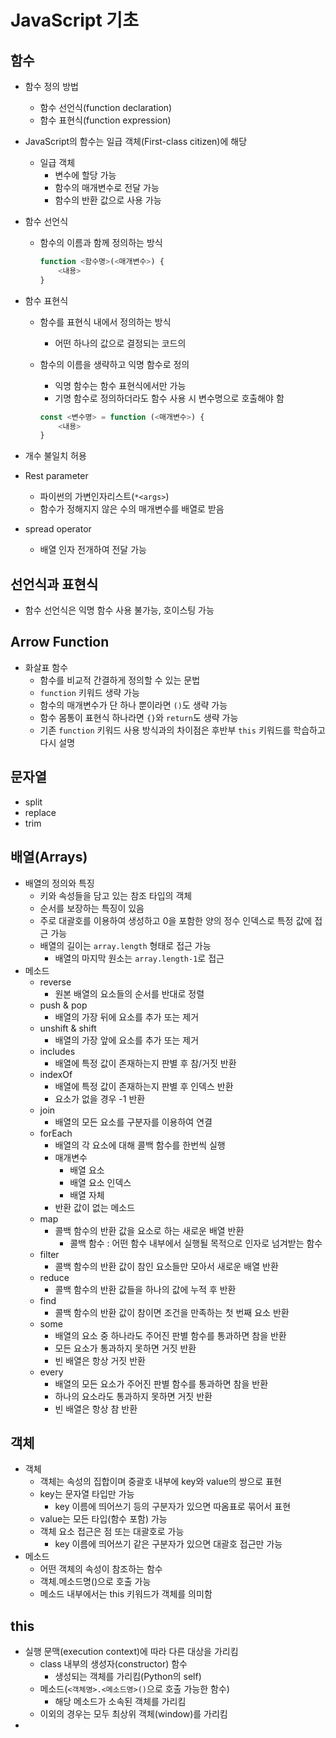 # JavaScript 기초

## 함수

- 함수 정의 방법

  - 함수 선언식(function declaration)
  - 함수 표현식(function expression)

- JavaScript의 함수는 일급 객체(First-class citizen)에 해당

  - 일급 객체
    - 변수에 할당 가능
    - 함수의 매개변수로 전달 가능
    - 함수의 반환 값으로 사용 가능

- 함수 선언식

  - 함수의 이름과 함께 정의하는 방식

    ```javascript
    function <함수명>(<매개변수>) {
        <내용>
    }
    ```

- 함수 표현식

  - 함수를 표현식 내에서 정의하는 방식

    - 어떤 하나의 값으로 결정되는 코드의

  - 함수의 이름을 생략하고 익명 함수로 정의

    - 익명 함수는 함수 표현식에서만 가능
    - 기명 함수로 정의하더라도 함수 사용 시 변수명으로 호출해야 함

    ```javascript
    const <변수명> = function (<매개변수>) {
        <내용>
    }
    ```

- 개수 불일치 허용
- Rest parameter
  - 파이썬의 가변인자리스트(`*<args>`)
  - 함수가 정해지지 않은 수의 매개변수를 배열로 받음
- spread operator
  - 배열 인자 전개하여 전달 가능



## 선언식과 표현식

- 함수 선언식은 익명 함수 사용 불가능, 호이스팅 가능



## Arrow Function

- 화살표 함수
  - 함수를 비교적 간결하게 정의할 수 있는 문법
  - `function` 키워드 생략 가능
  - 함수의 매개변수가 단 하나 뿐이라면 `()`도 생략 가능
  - 함수 몸통이 표현식 하나라면 `{}`와 `return`도 생략 가능
  - 기존 `function` 키워드 사용 방식과의 차이점은 후반부 `this` 키워드를 학습하고 다시 설명



## 문자열

- split
- replace
- trim



## 배열(Arrays)

- 배열의 정의와 특징
  - 키와 속성들을 담고 있는 참조 타입의 객체
  - 순서를 보장하는 특징이 있음
  - 주로 대괄호를 이용하여 생성하고 0을 포함한 양의 정수 인덱스로 특정 값에 접근 가능
  - 배열의 길이는 `array.length` 형태로 접근 가능
    - 배열의 마지막 원소는 `array.length-1`로 접근
- 메소드
  - reverse
    - 원본 배열의 요소들의 순서를 반대로 정렬
  - push & pop
    - 배열의 가장 뒤에 요소를 추가 또는 제거
  - unshift & shift
    - 배열의 가장 앞에 요소를 추가 또는 제거
  - includes
    - 배열에 특정 값이 존재하는지 판별 후 참/거짓 반환
  - indexOf
    - 배열에 특정 값이 존재하는지 판별 후  인덱스 반환
    - 요소가 없을 경우 -1 반환
  - join
    - 배열의 모든 요소를 구분자를 이용하여 연결
  - forEach
    - 배열의 각 요소에 대해 콜백 함수를 한번씩 실행
    - 매개변수
      - 배열 요소
      - 배열 요소 인덱스
      - 배열 자체
    - 반환 값이 없는 메소드
  - map
    - 콜백 함수의 반환 값을 요소로 하는 새로운 배열 반환
      - 콜백 함수 : 어떤 함수 내부에서 실행될 목적으로 인자로 넘겨받는 함수
  - filter
    - 콜백 함수의 반환 값이 참인 요소들만 모아서 새로운 배열 반환
  - reduce
    - 콜백 함수의 반환 값들을 하나의 값에 누적 후 반환
  - find
    - 콜백 함수의 반환 값이 참이면 조건을 만족하는 첫 번째 요소 반환
  - some
    - 배열의 요소 중 하나라도 주어진 판별 함수를 통과하면 참을 반환
    - 모든 요소가 통과하지 못하면 거짓 반환
    - 빈 배열은 항상 거짓 반환
  - every
    -  배열의 모든 요소가 주어진 판별 함수를 통과하면 참을 반환
    - 하나의 요소라도 통과하지 못하면 거짓 반환
    - 빈 배열은 항상 참 반환



## 객체

- 객체
  - 객체는 속성의 집합이며 중괄호 내부에 key와 value의 쌍으로 표현
  - key는 문자열 타입만 가능
    - key 이름에 띄어쓰기 등의 구분자가 있으면 따옴표로 묶어서 표현
  - value는 모든 타입(함수 포함) 가능
  - 객체 요소 접근은 점 또는 대괄호로 가능
    - key 이름에 띄어쓰기 같은 구분자가 있으면 대괄호 접근만 가능
- 메소드
  - 어떤 객체의 속성이 참조하는 함수
  - 객체.메소드명()으로 호출 가능
  - 메소드 내부에서는 this 키워드가 객체를 의미함



## this

- 실행 문맥(execution context)에 따라 다른 대상을 가리킴
  - class 내부의 생성자(constructor) 함수
    - 생성되는 객체를 가리킴(Python의 self)
  - 메소드(`<객체명>.<메소드명>()`으로 호출 가능한 함수)
    - 해당 메소드가 소속된 객체를 가리킴
  - 이외의 경우는 모두 최상위 객체(window)를 가리킴
- 